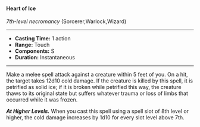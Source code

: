 #### Heart of Ice
*7th-level necromancy* (Sorcerer,Warlock,Wizard)
___
- **Casting Time:** 1 action
- **Range:** Touch
- **Components:** S
- **Duration:** Instantaneous
---
Make a melee spell attack against a creature within 5 feet of you. On a hit, the target takes 12d10 cold damage. If the creature is killed by this spell, it is petrified as solid ice; if it is broken while petrified this way, the creature thaws to its original state but suffers whatever trauma or loss of limbs that occurred while it was frozen.

***At Higher Levels.*** When you cast this spell using a spell slot of 8th level or higher, the cold damage increases by 1d10 for every slot level above 7th.
